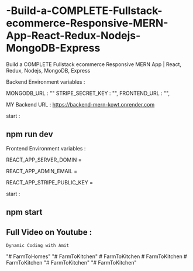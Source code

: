 # -Build-a-COMPLETE-Fullstack-ecommerce-Responsive-MERN-App-React-Redux-Nodejs-MongoDB-Express
 Build a COMPLETE Fullstack ecommerce Responsive MERN App | React, Redux, Nodejs, MongoDB, Express

Backend Environment variables  : 

MONGODB_URL : ""
STRIPE_SECRET_KEY : "",
FRONTEND_URL : "",

MY Backend URL : https://backend-mern-kowt.onrender.com

start : 

## npm run dev 


Frontend Environment variables  :

REACT_APP_SERVER_DOMIN = <backend url>

REACT_APP_ADMIN_EMAIL = <admin email id >

REACT_APP_STRIPE_PUBLIC_KEY  = <stripe public key>

start : 

## npm start
 
 ## Full Video on Youtube : 
    Dynamic Coding with Amit
"# FarmToHomes" 
"# FarmToKitchen" 
#   F a r m T o K i t c h e n  
 #   F a r m T o K i t c h e n  
 #   F a r m T o K i t c h e n  
 "# FarmToKitchen" 
"# FarmToKitchen" 
